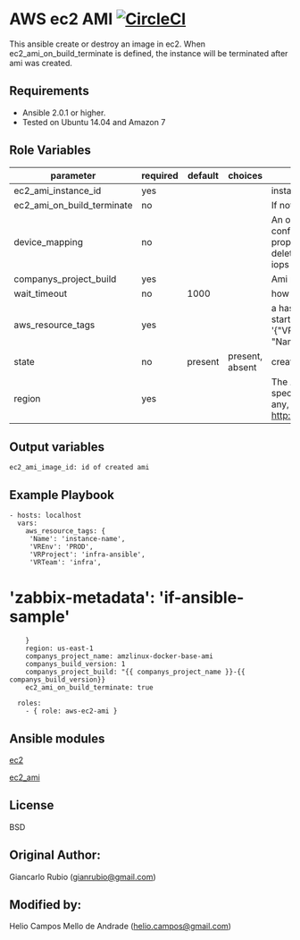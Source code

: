 AWS ec2 AMI [![CircleCI](https://circleci.com/gh/HelioCampos/ansible-aws-ec2-ami.svg?style=svg)](https://circleci.com/gh/HelioCampos/ansible-aws-ec2-ami)
=========

This ansible create or destroy an image in ec2. 
When ec2_ami_on_build_terminate is defined, the instance will be terminated after ami was created.

Requirements
------------

- Ansible 2.0.1 or higher.
- Tested on Ubuntu 14.04 and Amazon 7

Role Variables
--------------

| parameter             | required | default | choices | comments |
| --------------------- | -------- | ------- | -------- |-------- |
| ec2_ami_instance_id| yes | | | instance id of the image to create|
| ec2_ami_on_build_terminate| no | |  | If not specified then the ec2 will not terminate after ami build|
| device_mapping | no | | | An optional list of device hashes/dictionaries with custom configurations (same block-device-mapping parameters). Valid properties include: device_name, volume_type, size (in GB), delete_on_termination (boolean), no_device (boolean), snapshot_id, iops (for io1 volume_type)|
| companys_project_build | yes | | | Ami name |
| wait_timeout | no |1000 | | how long before wait gives up, in seconds|
| aws_resource_tags  | yes  |   | | a hash/dictionary of tags to add to the new instance or for starting/stopping instance by tag; '{"key":"value"}' and '{"VREnv":"PROD","VRProject":"sample","VRTeam":"infra", "Name":"ami name"}' |
| state |  no |  present |present, absent | create or deregister/delete image  |
| region |  yes |   || The AWS region to use. Must be specified if ec2_url is not used. If not specified then the value of the EC2_REGION environment variable, if any, is used. See http://docs.aws.amazon.com/general/latest/gr/rande.html#ec2_region  |


Output variables
--------------
    ec2_ami_image_id: id of created ami 

Example Playbook
----------------

    - hosts: localhost
      vars:
        aws_resource_tags: {
         'Name': 'instance-name',
         'VREnv': 'PROD',
         'VRProject': 'infra-ansible',
         'VRTeam': 'infra',
#         'zabbix-metadata': 'if-ansible-sample'
        }
        region: us-east-1
        companys_project_name: amzlinux-docker-base-ami
        companys_build_version: 1
        companys_project_build: "{{ companys_project_name }}-{{ companys_build_version}}
        ec2_ami_on_build_terminate: true

      roles:
        - { role: aws-ec2-ami }

Ansible modules
--------------

[ec2](http://docs.ansible.com/ansible/ec2_module.html)

[ec2_ami](http://docs.ansible.com/ansible/ec2_ami_module.html)


License
-------

BSD

Original Author:
------------------

Giancarlo Rubio (<gianrubio@gmail.com>)

Modified by:
------------------

Helio Campos Mello de Andrade (<helio.campos@gmail.com>)
